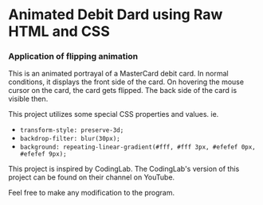 # Animated Debit Dard using Raw HTML and CSS
### Application of flipping animation 


This is an animated portrayal of a MasterCard debit card. In normal conditions, it displays the front side of the card. On hovering the mouse cursor on the card, the card gets flipped. The back side of the card is visible then. 


This project utilizes some special CSS properties and values. ie.
+ `transform-style: preserve-3d;`
+ `backdrop-filter: blur(30px);`
+ `background: repeating-linear-gradient(#fff, #fff 3px, #efefef 0px, #efefef 9px);`

This project is inspired by CodingLab. The CodingLab's version of this project can be found on their channel on YouTube.

Feel free to make any modification to the program.
